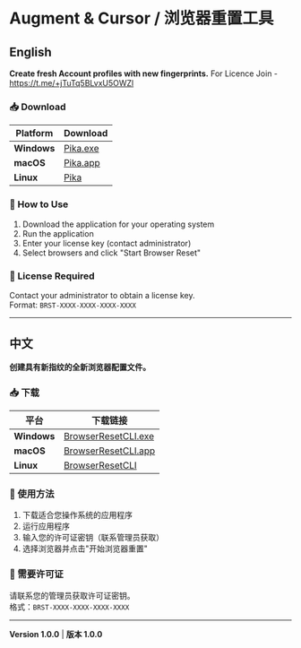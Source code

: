 # Augment & Cursor / 浏览器重置工具

## English

**Create fresh Account profiles with new fingerprints.**
For Licence Join - https://t.me/+jTuTq5BLvxU5OWZl

### 📥 Download

| Platform | Download |
|----------|----------|
| **Windows** | [Pika.exe](https://github.com/Automaxx/Augment-reset.1/releases/tag/v1.0.0) |
| **macOS** | [Pika.app](https://github.com/Automaxx/Augment-reset/releases/latest/download/BrowserResetCLI.app.zip) |
| **Linux** | [Pika](https://github.com/Automaxx/Augment-reset/releases/latest/download/BrowserResetCLI-linux.tar.gz) |

### 🚀 How to Use

1. Download the application for your operating system
2. Run the application
3. Enter your license key (contact administrator)
4. Select browsers and click "Start Browser Reset"

### 🔐 License Required

Contact your administrator to obtain a license key.  
Format: `BRST-XXXX-XXXX-XXXX-XXXX`


---

## 中文

**创建具有新指纹的全新浏览器配置文件。**

### 📥 下载

| 平台 | 下载链接 |
|------|----------|
| **Windows** | [BrowserResetCLI.exe](https://github.com/Automaxx/Augment-reset/releases/latest/download/BrowserResetCLI.exe) |
| **macOS** | [BrowserResetCLI.app](https://github.com/Automaxx/Augment-reset/releases/latest/download/BrowserResetCLI.app.zip) |
| **Linux** | [BrowserResetCLI](https://github.com/Automaxx/Augment-reset/releases/latest/download/BrowserResetCLI-linux.tar.gz) |

### 🚀 使用方法

1. 下载适合您操作系统的应用程序
2. 运行应用程序
3. 输入您的许可证密钥（联系管理员获取）
4. 选择浏览器并点击"开始浏览器重置"

### 🔐 需要许可证

请联系您的管理员获取许可证密钥。  
格式：`BRST-XXXX-XXXX-XXXX-XXXX`

---

**Version 1.0.0** | **版本 1.0.0**

